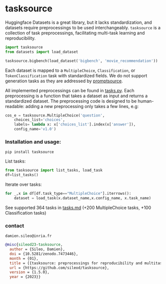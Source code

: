 # tasksource

Huggingface Datasets is a great library, but it lacks standardization, and datasets require preprocessings to be used interchangeably.
`tasksource` is a collection of task preprocessings, facilitating multi-task learning and reproducibility.

```python
import tasksource
from datasets import load_dataset

tasksource.bigbench(load_dataset('bigbench', 'movie_recommendation'))
```

Each dataset is mapped to a `MultipleChoice`, `Classification`, or `TokenClassification` task with standardized fields.
We do not support generation tasks as they are addressed by [promptsource](https://github.com/bigscience-workshop/promptsource).

All implemented preprocessings can be found in [tasks.py](https://github.com/sileod/tasksource/blob/main/src/tasksource/tasks.py). Each preprocessing is a function that takes a dataset as input and returns a standardized dataset. The preprocessing code is designed to be human-readable: adding a new preprocessing only takes a few lines, e.g:

```python
cos_e = tasksource.MultipleChoice('question',
    choices_list='choices',
    labels= lambda x: x['choices_list'].index(x['answer']),
    config_name='v1.0')
```

### Installation and usage:
`pip install tasksource`

List tasks:
```python
from tasksource import list_tasks, load_task
df=list_tasks()
```
Iterate over tasks:
```python
for _,x in df[df.task_type=="MultipleChoice"].iterrows():
    dataset = load_task(x.dataset_name,x.config_name, x.task_name)
```

See supported 364 tasks in [tasks.md](https://github.com/sileod/tasksource/blob/main/tasks.md) (+200 MultipleChoice tasks, +100 Classification tasks)

 ### contact
 `damien.sileo@inria.fr`
```bib
@misc{sileod23-tasksource,
  author = {Sileo, Damien},
  doi = {10.5281/zenodo.7473446},
  month = {01},
  title = {{tasksource: preprocessings for reproducibility and multitask-learning}},
  url = {https://github.com/sileod/tasksource},
  version = {1.5.0},
  year = {2023}}
```
                                                                                                                                                                                                                                                                                                                                                                                                                                                                                                                                                                                                                                                                                                                                                                                                                                                     
